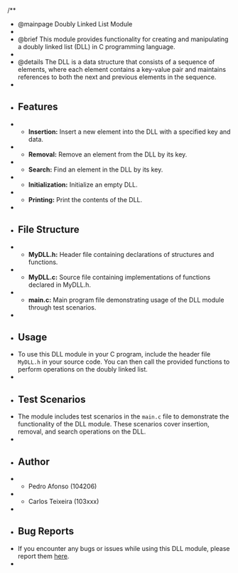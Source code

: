 /**
 * @mainpage Doubly Linked List Module
 *
 * @brief This module provides functionality for creating and manipulating a doubly linked list (DLL) in C programming language.
 * 
 * @details The DLL is a data structure that consists of a sequence of elements, where each element contains a key-value pair and maintains references to both the next and previous elements in the sequence.
 * 
 * ## Features
 * - **Insertion:** Insert a new element into the DLL with a specified key and data.
 * - **Removal:** Remove an element from the DLL by its key.
 * - **Search:** Find an element in the DLL by its key.
 * - **Initialization:** Initialize an empty DLL.
 * - **Printing:** Print the contents of the DLL.
 * 
 * ## File Structure
 * - **MyDLL.h:** Header file containing declarations of structures and functions.
 * - **MyDLL.c:** Source file containing implementations of functions declared in MyDLL.h.
 * - **main.c:** Main program file demonstrating usage of the DLL module through test scenarios.
 * 
 * ## Usage
 * To use this DLL module in your C program, include the header file `MyDLL.h` in your source code. You can then call the provided functions to perform operations on the doubly linked list.
 * 
 * ## Test Scenarios
 * The module includes test scenarios in the `main.c` file to demonstrate the functionality of the DLL module. These scenarios cover insertion, removal, and search operations on the DLL.
 * 
 * ## Author
 * - Pedro Afonso (104206)
 * - Carlos Teixeira (103xxx)
 * 
 * ## Bug Reports
 * If you encounter any bugs or issues while using this DLL module, please report them [here](https://github.com/pisko19/SETR/issues).
 * 


